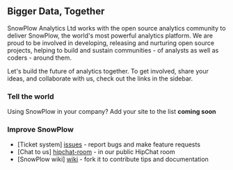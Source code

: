 ## Bigger Data, Together

SnowPlow Analytics Ltd works with the open source analytics community to deliver SnowPlow, the world's most powerful 
analytics platform. We are proud to be involved in developing, releasing and nurturing open source projects, helping to build and sustain communities - of analysts as well as coders - around them.

Let's build the future of analytics together. To get involved, share your ideas, and collaborate with us, check out the links in the sidebar.

### Tell the world

Using SnowPlow in your company? Add your site to the list __coming soon__

### Improve SnowPlow

* [Ticket system] [issues] - report bugs and make feature requests
* [Chat to us] [hipchat-room] - in our public HipChat room
* [SnowPlow wiki] [wiki] - fork it to contribute tips and documentation

[issues]: https://github.com/snowplow/snowplow/issues
[hipchat-room]: http://www.hipchat.com/gxNgWtAa5
[wiki]: https://github.com/snowplow/snowplow/wiki